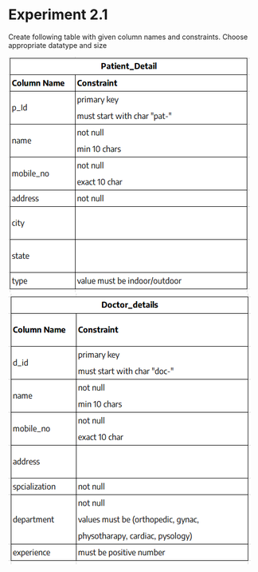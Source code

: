 # Experiment 2.1

Create following table with given column names and constraints. Choose appropriate datatype and size

![Table](images/1.png)
![Table](images/2.png)
